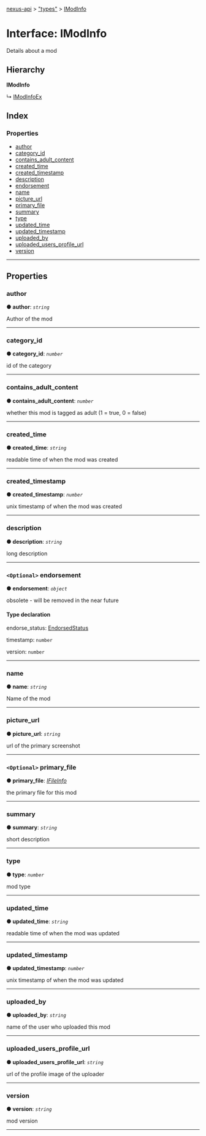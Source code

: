 [nexus-api](../README.md) > ["types"](../modules/_types_.md) > [IModInfo](../interfaces/_types_.imodinfo.md)

# Interface: IModInfo

Details about a mod

## Hierarchy

**IModInfo**

↳  [IModInfoEx](_types_.imodinfoex.md)

## Index

### Properties

* [author](_types_.imodinfo.md#author)
* [category_id](_types_.imodinfo.md#category_id)
* [contains_adult_content](_types_.imodinfo.md#contains_adult_content)
* [created_time](_types_.imodinfo.md#created_time)
* [created_timestamp](_types_.imodinfo.md#created_timestamp)
* [description](_types_.imodinfo.md#description)
* [endorsement](_types_.imodinfo.md#endorsement)
* [name](_types_.imodinfo.md#name)
* [picture_url](_types_.imodinfo.md#picture_url)
* [primary_file](_types_.imodinfo.md#primary_file)
* [summary](_types_.imodinfo.md#summary)
* [type](_types_.imodinfo.md#type)
* [updated_time](_types_.imodinfo.md#updated_time)
* [updated_timestamp](_types_.imodinfo.md#updated_timestamp)
* [uploaded_by](_types_.imodinfo.md#uploaded_by)
* [uploaded_users_profile_url](_types_.imodinfo.md#uploaded_users_profile_url)
* [version](_types_.imodinfo.md#version-1)

---

## Properties

<a id="author"></a>

###  author

**● author**: *`string`*

Author of the mod

___
<a id="category_id"></a>

###  category_id

**● category_id**: *`number`*

id of the category

___
<a id="contains_adult_content"></a>

###  contains_adult_content

**● contains_adult_content**: *`number`*

whether this mod is tagged as adult (1 = true, 0 = false)

___
<a id="created_time"></a>

###  created_time

**● created_time**: *`string`*

readable time of when the mod was created

___
<a id="created_timestamp"></a>

###  created_timestamp

**● created_timestamp**: *`number`*

unix timestamp of when the mod was created

___
<a id="description"></a>

###  description

**● description**: *`string`*

long description

___
<a id="endorsement"></a>

### `<Optional>` endorsement

**● endorsement**: *`object`*

obsolete - will be removed in the near future

#### Type declaration

 endorse_status: [EndorsedStatus](../modules/_types_.md#endorsedstatus)

 timestamp: `number`

 version: `number`

___
<a id="name"></a>

###  name

**● name**: *`string`*

Name of the mod

___
<a id="picture_url"></a>

###  picture_url

**● picture_url**: *`string`*

url of the primary screenshot

___
<a id="primary_file"></a>

### `<Optional>` primary_file

**● primary_file**: *[IFileInfo](_types_.ifileinfo.md)*

the primary file for this mod

___
<a id="summary"></a>

###  summary

**● summary**: *`string`*

short description

___
<a id="type"></a>

###  type

**● type**: *`number`*

mod type

___
<a id="updated_time"></a>

###  updated_time

**● updated_time**: *`string`*

readable time of when the mod was updated

___
<a id="updated_timestamp"></a>

###  updated_timestamp

**● updated_timestamp**: *`number`*

unix timestamp of when the mod was updated

___
<a id="uploaded_by"></a>

###  uploaded_by

**● uploaded_by**: *`string`*

name of the user who uploaded this mod

___
<a id="uploaded_users_profile_url"></a>

###  uploaded_users_profile_url

**● uploaded_users_profile_url**: *`string`*

url of the profile image of the uploader

___
<a id="version-1"></a>

###  version

**● version**: *`string`*

mod version

___

